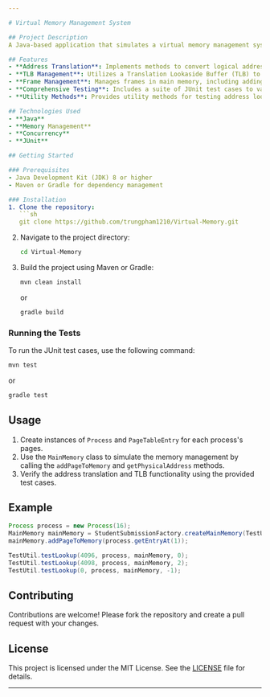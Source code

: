 ```yaml
---

# Virtual Memory Management System

## Project Description
A Java-based application that simulates a virtual memory management system, incorporating key concepts such as page tables, frames, and Translation Lookaside Buffer (TLB). The system efficiently handles address translation and memory allocation, ensuring optimal performance and resource utilization.

## Features
- **Address Translation**: Implements methods to convert logical addresses to physical addresses, ensuring accurate memory access.
- **TLB Management**: Utilizes a Translation Lookaside Buffer (TLB) to speed up address translation by caching recent translations.
- **Frame Management**: Manages frames in main memory, including adding and clearing frames, and handling page replacement.
- **Comprehensive Testing**: Includes a suite of JUnit test cases to validate the functionality of the memory management system under various scenarios.
- **Utility Methods**: Provides utility methods for testing address lookups and defining constants related to memory sizes.

## Technologies Used
- **Java**
- **Memory Management**
- **Concurrency**
- **JUnit**

## Getting Started

### Prerequisites
- Java Development Kit (JDK) 8 or higher
- Maven or Gradle for dependency management

### Installation
1. Clone the repository:
   ```sh
   git clone https://github.com/trungpham1210/Virtual-Memory.git
   ```
2. Navigate to the project directory:
   ```sh
   cd Virtual-Memory
   ```
3. Build the project using Maven or Gradle:
   ```sh
   mvn clean install
   ```
   or
   ```sh
   gradle build
   ```

### Running the Tests
To run the JUnit test cases, use the following command:
```sh
mvn test
```
or
```sh
gradle test
```

## Usage
1. Create instances of `Process` and `PageTableEntry` for each process's pages.
2. Use the `MainMemory` class to simulate the memory management by calling the `addPageToMemory` and `getPhysicalAddress` methods.
3. Verify the address translation and TLB functionality using the provided test cases.

## Example
```java
Process process = new Process(16);
MainMemory mainMemory = StudentSubmissionFactory.createMainMemory(TestUtil.SIXTY_FOUR_KB);
mainMemory.addPageToMemory(process.getEntryAt(1));

TestUtil.testLookup(4096, process, mainMemory, 0);
TestUtil.testLookup(4098, process, mainMemory, 2);
TestUtil.testLookup(0, process, mainMemory, -1);
```

## Contributing
Contributions are welcome! Please fork the repository and create a pull request with your changes.

## License
This project is licensed under the MIT License. See the [LICENSE](LICENSE) file for details.

---
```

